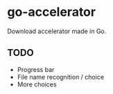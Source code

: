 # go-accelerator

Download accelerator made in Go.

## TODO

- Progress bar
- File name recognition / choice
- More choices
